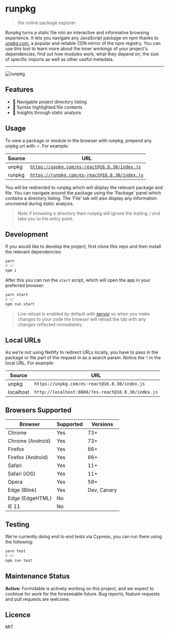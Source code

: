 # runpkg

> the online package explorer

Runpkg turns a static file into an interactive and informative browsing experience. It lets you navigate any JavaScript package on npm thanks to [unpkg.com](https://unpkg.com), a popular and reliable CDN mirror of the npm registry. You can use this tool to learn more about the inner workings of your project's dependencies; find out how modules work, what they depend on, the size of specific imports as well as other useful metadata.

---

![runpkg](https://user-images.githubusercontent.com/1457604/69634098-77fdcc00-1049-11ea-82db-c2f23cf87179.gif)

## Features

- 🔭 Navigable project directory listing
- 🎨 Syntax highlighted file contents
- 📝 Insights through static analysis

## Usage

To view a package or module in the browser with runpkg, prepend any unpkg url with: `r`. For example:

| Source | URL                                                                                            |
| ------ | ---------------------------------------------------------------------------------------------- |
| unpkg  | [`https://unpkg.com/es-react@16.8.30/index.js`](https://unpkg.com/es-react@16.8.30/index.js)   |
| runpkg | [`https://runpkg.com/es-react@16.8.30/index.js`](https://runpkg.com/es-react@16.8.30/index.js) |

You will be redirected to runpkg which will display the relevant package and file. You can navigate around the package using the 'Package' panel which contains a directory listing. The 'File' tab will also display any information uncovered during static analysis.

> Note if browsing a directory then runpkg will ignore the trailing `/` and take you to the entry point.

## Development

If you would like to develop the project, first clone this repo and then install the relevant dependencies:

```bash
yarn
# or
npm i
```

After this you can run the `start` script, which will open the app in your preferred browser:

```bash
yarn start
# or
npm run start
```

> Live reload is enabled by default with [servor](https://github.com/lukejacksonn/servor) so when you make changes to your code the browser will reload the tab with any changes reflected immediately.

## Local URLs

As we're not using Netlify to redirect URLs locally, you have to pass in the package or file part of the request in as a search param. Notice the `?` in the local URL. For example:

| Source    | URL                                                |
| --------- | -------------------------------------------------- |
| unpkg     | `https://unpkg.com/es-react@16.8.30/index.js`      |
| localhost | `http://localhost:8080/?es-react@16.8.30/index.js` |

## Browsers Supported

| Browser           | Supported | Versions    |
| ----------------- | --------- | ----------- |
| Chrome            | Yes       | 73+         |
| Chrome (Android)  | Yes       | 73+         |
| Firefox           | Yes       | 66+         |
| Firefox (Android) | Yes       | 66+         |
| Safari            | Yes       | 11+         |
| Safari (iOS)      | Yes       | 11+         |
| Opera             | Yes       | 59+         |
| Edge (Blink)      | Yes       | Dev, Canary |
| Edge (EdgeHTML)   | No        |             |
| IE 11             | No        |             |

## Testing

We're currently doing end to end tests via Cypress, you can run them using the following:

```bash
yarn test
# or
npm run test
```

## Maintenance Status

**Active:** Formidable is actively working on this project, and we expect to continue for work for the foreseeable future. Bug reports, feature requests and pull requests are welcome.

## Licence

MIT
